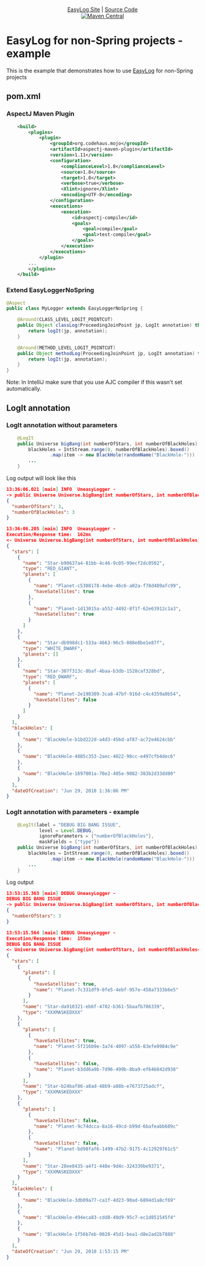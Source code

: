 <p align="center">
  <a href="https://lenarbad.github.io/easylog/">EasyLog Site</a> | 
  <a href="https://github.com/LenarBad/easylog">Source Code</a>
  <br>
  <a href="https://maven-badges.herokuapp.com/maven-central/io.lenar/easy-log">
    <image src="https://img.shields.io/maven-central/v/io.lenar/easy-log.svg" alt="Maven Central">
  </a>

</p>

# EasyLog for non-Spring projects - example

This is the example that demonstrates how to use [EasyLog](https://github.com/LenarBad/EasyLog) for non-Spring projects

## pom.xml


### AspectJ Maven Plugin

```xml
    <build>
        <plugins>
            <plugin>
                <groupId>org.codehaus.mojo</groupId>
                <artifactId>aspectj-maven-plugin</artifactId>
                <version>1.11</version>
                <configuration>
                    <complianceLevel>1.8</complianceLevel>
                    <source>1.8</source>
                    <target>1.8</target>
                    <verbose>true</verbose>
                    <Xlint>ignore</Xlint>
                    <encoding>UTF-8</encoding>
                </configuration>
                <executions>
                    <execution>
                        <id>aspectj-compile</id>
                        <goals>
                            <goal>compile</goal>
                            <goal>test-compile</goal>
                        </goals>
                    </execution>
                </executions>
            </plugin>
        ...
        </plugins>
    </build>
``` 

### Extend EasyLoggerNoSpring

```java
@Aspect
public class MyLogger extends EasyLoggerNoSpring {

    @Around(CLASS_LEVEL_LOGIT_POINTCUT)
    public Object classLog(ProceedingJoinPoint jp, LogIt annotation) throws Throwable {
        return logIt(jp, annotation);
    }

    @Around(METHOD_LEVEL_LOGIT_POINTCUT)
    public Object methodLog(ProceedingJoinPoint jp, LogIt annotation) throws Throwable {
        return logIt(jp, annotation);
    }
}
```

Note: In IntelliJ make sure that you use AJC compiler if this wasn't set automatically.

## LogIt annotation

### LogIt annotation without parameters

```java
    @LogIt
    public Universe bigBang(int numberOfStars, int numberOfBlackHoles) {
        blackHoles = IntStream.range(0, numberOfBlackHoles).boxed()
                .map(item -> new BlackHole(randomName("BlackHole-")))
        ...
    }
```

Log output will look like this

```json
13:36:06.021 [main] INFO  UneasyLogger - 
-> public Universe Universe.bigBang(int numberOfStars, int numberOfBlackHoles)
{
  "numberOfStars": 3,
  "numberOfBlackHoles": 3
}

13:36:06.205 [main] INFO  UneasyLogger - 
Execution/Response time:  162ms
<- Universe Universe.bigBang(int numberOfStars, int numberOfBlackHoles)
{
  "stars": [
    {
      "name": "Star-b90637a4-81bb-4c46-9c05-99ecf2dc0502",
      "type": "RED_GIANT",
      "planets": [
        {
          "name": "Planet-c5308178-4ebe-46c6-a02a-f78d489afc99",
          "haveSatellites": true
        },
        {
          "name": "Planet-1d13015a-a552-4492-8f1f-62e63912c1a3",
          "haveSatellites": true
        }
      ]
    },
    {
      "name": "Star-db998dc1-533a-4663-96c5-088e8be1e87f",
      "type": "WHITE_DWARF",
      "planets": []
    },
    {
      "name": "Star-307f313c-8baf-4baa-b3db-1528caf328bd",
      "type": "RED_DWARF",
      "planets": [
        {
          "name": "Planet-2e198389-3ca8-47bf-916d-c4c4359a0b54",
          "haveSatellites": false
        }
      ]
    }
  ],
  "blackHoles": [
    {
      "name": "BlackHole-b1bd222d-a4d3-456d-af87-ac72e4624cbb"
    },
    {
      "name": "BlackHole-4885c353-2aec-4022-98cc-e497cfb4dec6"
    },
    {
      "name": "BlackHole-1697001a-70e2-405e-9082-383b2d33dd80"
    }
  ],
  "dateOfCreation": "Jun 29, 2018 1:36:06 PM"
}
```

### LogIt annotation with parameters - example

```java
    @LogIt(label = "DEBUG BIG BANG ISSUE",
            level = Level.DEBUG,
            ignoreParameters = {"numberOfBlackHoles"},
            maskFields = {"type"})
    public Universe bigBang(int numberOfStars, int numberOfBlackHoles) {
        blackHoles = IntStream.range(0, numberOfBlackHoles).boxed()
                .map(item -> new BlackHole(randomName("BlackHole-")))
        ...
    }
```

Log output

```json
13:53:15.363 [main] DEBUG UneasyLogger - 
DEBUG BIG BANG ISSUE
-> public Universe Universe.bigBang(int numberOfStars, int numberOfBlackHoles<NOT_LOGGED>)
{
  "numberOfStars": 3
}

13:53:15.564 [main] DEBUG UneasyLogger - 
Execution/Response time:  155ms
DEBUG BIG BANG ISSUE
<- Universe Universe.bigBang(int numberOfStars, int numberOfBlackHoles<NOT_LOGGED>)
{
  "stars": [
    {
      "planets": [
        {
          "haveSatellites": true,
          "name": "Planet-7c331df9-0fe5-4ebf-957e-458a7333b6e5"
        }
      ],
      "name": "Star-da910321-eb6f-4702-b361-5baafb786339",
      "type": "XXXMASKEDXXX"
    },
    {
      "planets": [
        {
          "haveSatellites": true,
          "name": "Planet-5f216b9e-3a74-4097-a556-83efe0984c9e"
        },
        {
          "haveSatellites": false,
          "name": "Planet-b3dd6a9b-7d96-499b-8ba9-ef646842d938"
        }
      ],
      "name": "Star-b24baf86-a8ad-48b9-a88b-e7673725adcf",
      "type": "XXXMASKEDXXX"
    },
    {
      "planets": [
        {
          "haveSatellites": false,
          "name": "Planet-9c74dcca-8a16-49cd-b99d-6bafeabb689c"
        },
        {
          "haveSatellites": false,
          "name": "Planet-bd98faf6-1499-47b2-9175-4c12929761c5"
        }
      ],
      "name": "Star-28ee8435-a4f1-448e-9d4c-324339be9371",
      "type": "XXXMASKEDXXX"
    }
  ],
  "blackHoles": [
    {
      "name": "BlackHole-3db09a77-ca1f-4d23-90ad-6894d1a8cf69"
    },
    {
      "name": "BlackHole-494eca83-cdd8-40d9-95c7-ec1d851545f4"
    },
    {
      "name": "BlackHole-1f56b7eb-0028-45d1-bea1-d8e2ad2b7888"
    }
  ],
  "dateOfCreation": "Jun 29, 2018 1:53:15 PM"
}
```

